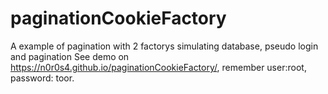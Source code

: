 # paginationCookieFactory
A example of pagination with 2 factorys simulating database, pseudo login and pagination
 See demo on https://n0r0s4.github.io/paginationCookieFactory/, remember user:root, password: toor.
